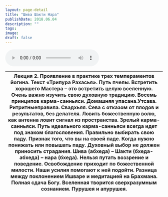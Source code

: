 ```yaml
---
layout: page-detail
title: "Шива Шакти Нара"
publishDate: 2018.06.04
description: ""
tags:
image:
draft: false
---
```


<audio title="2018.06.04 - Шива Шакти Нара.mp3" src="https://filer-api.advayta.org/v1.0/public/files/74941" controls=""></audio>

  
| Лекция 2\. Проявление в практике трех темпераментов йогина. Текст «Трипура Рахасья». Путь пчелы. Встретить хорошего Мастера – это встретить целую вселенную. Очень важно изучить свою духовную традицию. Восемь принципов карма-санньяси. Домашняя упасана.Утсава. Ритритныеправила. Свадхьяя. Сева с отказом от плодов и результатов, без делателя. Ловить божественную волю, как антенна ловит сигнал из пространства. Зрелый карма-санньяси. Путь идеального карма-санньяси всегда идет под знаком благословения. Правильно выбирать свою паду. Признак того, что вы на своей паде. Когда нужно понижать или повышать паду. Духовный выбор не должен приносить страдания. Шива (абхеда) – Шакти (бхеда-абхеда) – нара (бхеда). Нельзя путать воззрение и поведение. Освобождение приходит по божественной милости. Наши усилия помогают к ней подойти. Разница между поклонением Ишваре и медитацией на Брахмана. Полная сдача Богу. Вселенная творится сверхразумным сознанием. Пурушея и апурушея. |
| ------------------------------------------------------------------------------------------------------------------------------------------------------------------------------------------------------------------------------------------------------------------------------------------------------------------------------------------------------------------------------------------------------------------------------------------------------------------------------------------------------------------------------------------------------------------------------------------------------------------------------------------------------------------------------------------------------------------------------------------------------------------------------------------------------------------------------------------------------------------------------------------------------------------------------------------------------------------------------------------------------- |

  
